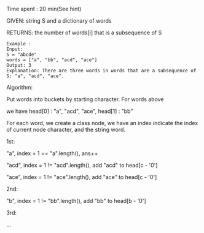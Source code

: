 Time spent :  20 min(See hint)

GIVEN: string S and a dictionary of words

RETURNS: the number of words[i] that is a subsequence of S

```
Example :
Input: 
S = "abcde"
words = ["a", "bb", "acd", "ace"]
Output: 3
Explanation: There are three words in words that are a subsequence of S: "a", "acd", "ace".
```

Algorithm:

Put words into buckets by starting character. For words above

we have head[0] : "a", "acd", "ace", head[1] : "bb"

For each word, we create a class node, we have an index indicate the index of current node character, and the string word.

1st: 

"a", index = 1 == "a".length(), ans++

"acd", index = 1 != "acd".length(), add "acd" to head[c - '0']

"ace", index = 1 != "ace".length(), add "ace" to head[c - '0']

2nd:

"b", index = 1 != "bb".length(), add "bb" to head[b - '0']

3rd:

...